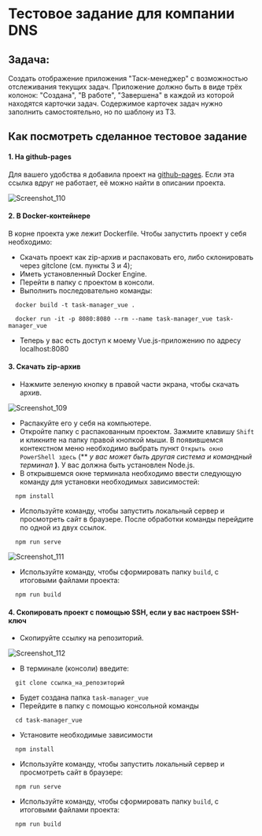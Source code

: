 # Тестовое задание для компании DNS 

## Задача:

Создать отображение приложения "Таск-менеджер" с возможностью отслеживания текущих задач. Приложение должно быть в виде трёх колонок: "Создана", "В работе", "Завершена" в каждой из которой находятся карточки задач. Содержимое карточек задач нужно заполнить самостоятельно, но по шаблону из ТЗ. 

## Как посмотреть сделанное тестовое задание

#### 1. На github-pages

Для вашего удобства я добавила проект на [github-pages](https://anninka.github.io/task-manager_vue/). Если эта ссылка вдруг не работает, её можно найти в описании проекта. 

![Screenshot_110](https://user-images.githubusercontent.com/99465025/225335344-ceb4176f-e85b-41cb-a91d-9968ee25a17e.png)

#### 2. В Docker-контейнере

В корне проекта уже лежит Dockerfile. Чтобы запустить проект у себя необходимо:
- Скачать проект как zip-архив и распаковать его, либо склонировать через gitclone (см. пункты 3 и 4);
- Иметь установленный Docker Engine.
- Перейти в папку с проектом в консоли. 
- Выполнить последовательно команды:
```
  docker build -t task-manager_vue .
```

```
  docker run -it -p 8080:8080 --rm --name task-manager_vue task-manager_vue
```
- Теперь у вас есть доступ к моему Vue.js-приложению по адресу localhost:8080

#### 3. Скачать zip-архив

- Нажмите зеленую кнопку в правой части экрана, чтобы скачать архив.

![Screenshot_109](https://user-images.githubusercontent.com/99465025/225335656-19e92c28-ac46-4308-817c-1f0fce0d7e8f.png)

- Распакуйте его у себя на компьютере.
- Откройте папку с распакованным проектом. Зажмите клавишу `Shift` и кликните на папку правой кнопкой мыши. В появившемся контекстном меню необходимо выбрать пункт `Открыть окно PowerShell здесь` (** *у вас может быть другая система и командный терминал* **)**. У вас должна быть установлен Node.js.
- В открывшемся окне терминала необходимо ввести следующую команду для установки необходимых зависимостей: 
```
  npm install
```

- Используйте команду, чтобы запустить локальный сервер и просмотреть сайт в браузере. После обработки команды перейдите по одной из двух ссылок.
```
  npm run serve
```
![Screenshot_111](https://user-images.githubusercontent.com/99465025/225336039-d97d6eb7-9d77-482d-8c39-9fe429d6e1a6.png)

- Используйте команду, чтобы сформировать папку `build`, с итоговыми файлами проекта:
```
  npm run build
```

#### 4. Скопировать проект с помощью SSH, если у вас настроен SSH-ключ

- Скопируйте ссылку на репозиторий.

![Screenshot_112](https://user-images.githubusercontent.com/99465025/225336763-63cda9f3-eec6-420d-bb1c-3adb6ac71384.png)

- В терминале (консоли) введите: 
```
  git clone ссылка_на_репозиторий
```

- Будет создана папка `task-manager_vue`
- Перейдите в папку с помощью консольной команды 
```
  cd task-manager_vue
```

- Установите необходимые зависимости 
```
  npm install
```

- Используйте команду, чтобы запустить локальный сервер и просмотреть сайт в браузере:
```
  npm run serve
```

- Используйте команду, чтобы сформировать папку `build`, с итоговыми файлами проекта:
```
  npm run build
```
